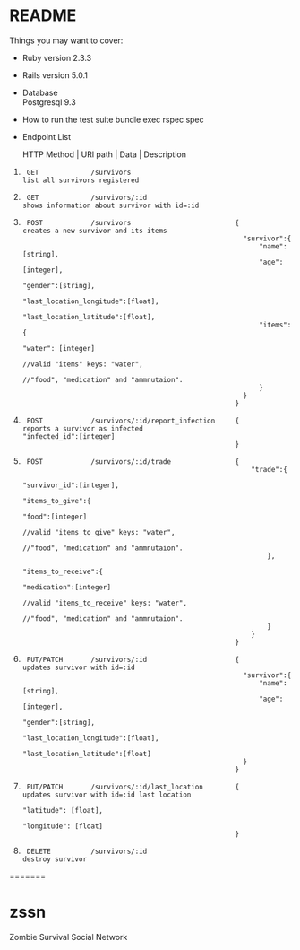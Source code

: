 # README

Things you may want to cover:

* Ruby version
	2.3.3

* Rails version
	5.0.1

* Database 	
	Postgresql 9.3

* How to run the test suite
	bundle exec rspec spec

* Endpoint List

	HTTP Method   	|	URl path						| 		Data 										|		  Description

1.     	GET             /survivors																				list all survivors registered

2.     	GET             /survivors/:id  			     														shows information about survivor with id=:id

3.		POST			/survivors							{													creates a new survivor and its items
															  "survivor":{
															      "name":[string],
															      "age":[integer],
															      "gender":[string],
															      "last_location_longitude":[float],
															      "last_location_latitude":[float],
															      "items":{
															          "water": [integer]
															          //valid "items" keys: "water",
															          //"food", "medication" and "ammnutaion".
															      }
															  }
															}

4.		POST 			/survivors/:id/report_infection		{													reports a survivor as infected																					"infected_id":[integer]
															}

5.		POST 			/survivors/:id/trade				{
																"trade":{
																	"survivor_id":[integer],
																	"items_to_give":{
																		"food":[integer]
																		//valid "items_to_give" keys: "water",
																		//"food", "medication" and "ammnutaion".
																	},
																	"items_to_receive":{
																		"medication":[integer]
																		//valid "items_to_receive" keys: "water",
																		//"food", "medication" and "ammnutaion".
																	}
																}
															}															

															 

6.		PUT/PATCH		/survivors/:id 						{													updates survivor with id=:id
															  "survivor":{
															      "name":[string],
															      "age":[integer],
															      "gender":[string],
															      "last_location_longitude":[float],
															      "last_location_latitude":[float]
															  }
															}	

7.		PUT/PATCH		/survivors/:id/last_location 		{													updates survivor with id=:id last location
																"latitude": [float],
																"longitude": [float]
															}	

8.      DELETE			/survivors/:id 																			destroy survivor


=======
# zssn
Zombie Survival Social Network

